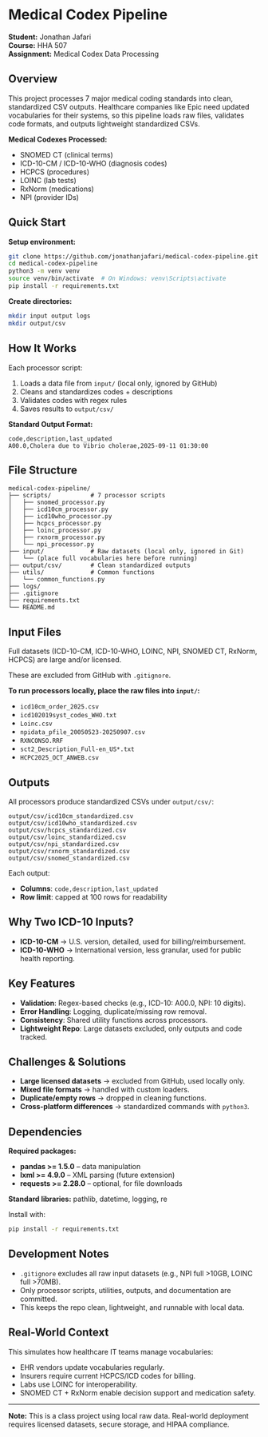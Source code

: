 # Medical Codex Pipeline

**Student:** Jonathan Jafari  
**Course:** HHA 507  
**Assignment:** Medical Codex Data Processing

## Overview

This project processes 7 major medical coding standards into clean, standardized CSV outputs. Healthcare companies like Epic need updated vocabularies for their systems, so this pipeline loads raw files, validates code formats, and outputs lightweight standardized CSVs.

**Medical Codexes Processed:**
- SNOMED CT (clinical terms)
- ICD-10-CM / ICD-10-WHO (diagnosis codes)
- HCPCS (procedures)
- LOINC (lab tests)
- RxNorm (medications)
- NPI (provider IDs)

## Quick Start

**Setup environment:**
```bash
git clone https://github.com/jonathanjafari/medical-codex-pipeline.git
cd medical-codex-pipeline
python3 -m venv venv
source venv/bin/activate  # On Windows: venv\Scripts\activate
pip install -r requirements.txt
```

**Create directories:**
```bash
mkdir input output logs
mkdir output/csv
```

## How It Works

Each processor script:
1. Loads a data file from `input/` (local only, ignored by GitHub)
2. Cleans and standardizes codes + descriptions
3. Validates codes with regex rules
4. Saves results to `output/csv/`

**Standard Output Format:**
```csv
code,description,last_updated
A00.0,Cholera due to Vibrio cholerae,2025-09-11 01:30:00
```

## File Structure

```
medical-codex-pipeline/
├── scripts/           # 7 processor scripts
│   ├── snomed_processor.py
│   ├── icd10cm_processor.py
│   ├── icd10who_processor.py
│   ├── hcpcs_processor.py
│   ├── loinc_processor.py
│   ├── rxnorm_processor.py
│   └── npi_processor.py
├── input/             # Raw datasets (local only, ignored in Git)
│   └── (place full vocabularies here before running)
├── output/csv/        # Clean standardized outputs
├── utils/             # Common functions
│   └── common_functions.py
├── logs/
├── .gitignore
├── requirements.txt
└── README.md
```

## Input Files

Full datasets (ICD-10-CM, ICD-10-WHO, LOINC, NPI, SNOMED CT, RxNorm, HCPCS) are large and/or licensed.

These are excluded from GitHub with `.gitignore`.

**To run processors locally, place the raw files into `input/`:**
- `icd10cm_order_2025.csv`
- `icd102019syst_codes_WHO.txt`
- `Loinc.csv`
- `npidata_pfile_20050523-20250907.csv`
- `RXNCONSO.RRF`
- `sct2_Description_Full-en_US*.txt`
- `HCPC2025_OCT_ANWEB.csv`

## Outputs

All processors produce standardized CSVs under `output/csv/`:

```
output/csv/icd10cm_standardized.csv
output/csv/icd10who_standardized.csv
output/csv/hcpcs_standardized.csv
output/csv/loinc_standardized.csv
output/csv/npi_standardized.csv
output/csv/rxnorm_standardized.csv
output/csv/snomed_standardized.csv
```

Each output:
- **Columns**: `code,description,last_updated`
- **Row limit**: capped at 100 rows for readability

## Why Two ICD-10 Inputs?

- **ICD-10-CM** → U.S. version, detailed, used for billing/reimbursement.
- **ICD-10-WHO** → International version, less granular, used for public health reporting.

## Key Features

- **Validation**: Regex-based checks (e.g., ICD-10: A00.0, NPI: 10 digits).
- **Error Handling**: Logging, duplicate/missing row removal.
- **Consistency**: Shared utility functions across processors.
- **Lightweight Repo**: Large datasets excluded, only outputs and code tracked.

## Challenges & Solutions

- **Large licensed datasets** → excluded from GitHub, used locally only.
- **Mixed file formats** → handled with custom loaders.
- **Duplicate/empty rows** → dropped in cleaning functions.
- **Cross-platform differences** → standardized commands with `python3`.

## Dependencies

**Required packages:**
- **pandas >= 1.5.0** – data manipulation
- **lxml >= 4.9.0** – XML parsing (future extension)
- **requests >= 2.28.0** – optional, for file downloads

**Standard libraries:** pathlib, datetime, logging, re

Install with:
```bash
pip install -r requirements.txt
```

## Development Notes

- `.gitignore` excludes all raw input datasets (e.g., NPI full >10GB, LOINC full >70MB).
- Only processor scripts, utilities, outputs, and documentation are committed.
- This keeps the repo clean, lightweight, and runnable with local data.

## Real-World Context

This simulates how healthcare IT teams manage vocabularies:
- EHR vendors update vocabularies regularly.
- Insurers require current HCPCS/ICD codes for billing.
- Labs use LOINC for interoperability.
- SNOMED CT + RxNorm enable decision support and medication safety.

---

**Note:** This is a class project using local raw data. Real-world deployment requires licensed datasets, secure storage, and HIPAA compliance.